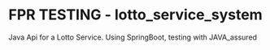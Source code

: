 # FPR TESTING - lotto_service_system
Java Api for a Lotto Service. Using SpringBoot, testing with JAVA_assured
